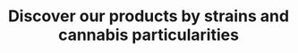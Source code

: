 ---
title: "Discover our products by strains and cannabis particularities"
slug: menu
layout: menu
menuposition: menu
description: "We have a complete menu of different marijuana strains and we always look to make it better. Visit us now to see what we have."
titre: "Find our top of the line marijuana products, available to all our compassion members"
---